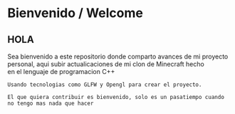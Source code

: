 # Bienvenido / Welcome
## HOLA
<a>
	Sea bienvenido a este repositorio donde comparto avances de mi proyecto personal, aqui subir actualicaciones de mi clon de Minecraft hecho </br>
	en el lenguaje de programacion C++

	Usando tecnologias como GLFW y Opengl para crear el proyecto.

	El que quiera contribuir es bienvenido, solo es un pasatiempo cuando no tengo mas nada que hacer
</a>
